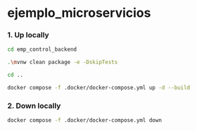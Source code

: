# ejemplo_microservicios

### 1. Up locally
```bash
cd emp_control_backend

.\mvnw clean package -e -DskipTests

cd ..

docker compose -f .docker/docker-compose.yml up -d --build

```

### 2. Down locally
```bash
docker compose -f .docker/docker-compose.yml down
```